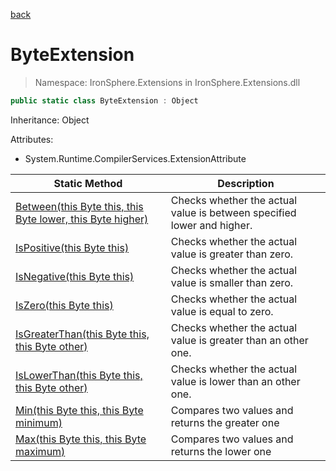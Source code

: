 ﻿[back](/IronSphere.Extensions/types)

# ByteExtension

> Namespace: IronSphere.Extensions in  IronSphere.Extensions.dll



```csharp
public static class ByteExtension : Object
```
Inheritance: Object



Attributes:
        
* System.Runtime.CompilerServices.ExtensionAttribute




| Static Method | Description |
| --- | --- |
| [Between(this Byte this, this Byte lower, this Byte higher)](ByteExtension_Between(Byte,Byte,Byte)) | Checks whether the actual value is between specified lower and higher. |
| [IsPositive(this Byte this)](ByteExtension_IsPositive(Byte)) | Checks whether the actual value is greater than zero. |
| [IsNegative(this Byte this)](ByteExtension_IsNegative(Byte)) | Checks whether the actual value is smaller than zero. |
| [IsZero(this Byte this)](ByteExtension_IsZero(Byte)) | Checks whether the actual value is equal to zero. |
| [IsGreaterThan(this Byte this, this Byte other)](ByteExtension_IsGreaterThan(Byte,Byte)) | Checks whether the actual value is greater than an other one. |
| [IsLowerThan(this Byte this, this Byte other)](ByteExtension_IsLowerThan(Byte,Byte)) | Checks whether the actual value is lower than an other one. |
| [Min(this Byte this, this Byte minimum)](ByteExtension_Min(Byte,Byte)) | Compares two values and returns the greater one |
| [Max(this Byte this, this Byte maximum)](ByteExtension_Max(Byte,Byte)) | Compares two values and returns the lower one |
